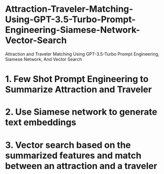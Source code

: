 # Attraction-Traveler-Matching-Using-GPT-3.5-Turbo-Prompt-Engineering-Siamese-Network-Vector-Search
Attraction and Traveler Matching Using GPT-3.5-Turbo Prompt Engineering, Siamese Network, And Vector Search

# 1. Few Shot Prompt Engineering to Summarize Attraction and Traveler
# 2. Use Siamese network to generate text embeddings
# 3. Vector search based on the summarized features and match between an attraction and a traveler
